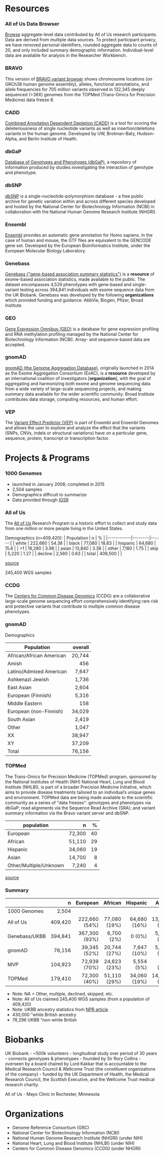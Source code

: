 # Resources

### All of Us Data Browser

[Browse](https://databrowser.researchallofus.org/) aggregate-level data contributed by All of Us research participants. Data are derived from multiple data sources. To protect participant privacy, we have removed personal identifiers, rounded aggregate data to counts of 20, and only included summary demographic information. Individual-level data are available for analysis in the Researcher Workbench.

### BRAVO

This version of [BRAVO variant browser](https://bravo.sph.umich.edu/freeze8/hg38/) shows chromosome locations (on GRCh38 human genome assembly), alleles, functional annotations, and allele frequencies for 705 million variants observed in 132,345 deeply sequenced (>38X) genomes from the TOPMed (Trans-Omics for Precision Medicine) data freeze 8.

### CADD

[Combined Annotation Dependent Depletion (CADD)](https://cadd.gs.washington.edu/) is a tool for scoring the deleteriousness of single nucleotide variants as well as insertion/deletions variants in the human genome. Developed by UW, Brotman-Baty, Hudson-Alpha, and Berlin Institute of Health.

### dbGaP

[Database of Genotypes and Phenotypes (dbGaP)](https://www.ncbi.nlm.nih.gov/gap/), a repository of information produced by studies investigating the interaction of genotype and phenotype.

### dbSNP

[dbSNP](https://www.ncbi.nlm.nih.gov/projects/SNP/snp_summary.cgi) is a single-nucleotide-polymorphism database - a free public archive for genetic variation within and across different species developed and hosted by the National Center for Biotechnology Information (NCBI) in collaboration with the National Human Genome Research Institute (NHGRI).
 
### Ensembl

[Ensembl](https://useast.ensembl.org/index.html) provides an automatic gene annotation for Homo sapiens. In the case of human and mouse, the GTF files are equivalent to the GENCODE gene set. Developed by the European Bioinformatics Institute, under the European Molecular Biology Laboratory.

### Genebass

[Genebass ("gene-based association summary statistics")](https://app.genebass.org/) is a **resource** of exome-based association statistics, made available to the public. The dataset encompasses 4,529 phenotypes with gene-based and single-variant testing across 394,841 individuals with exome sequence data from the UK Biobank. Genebass was developed by the following **organizations** which provided funding and guidance: AbbVie, Biogen, Pfizer, Broad Institute.

### GEO

[Gene Expression Omnibus (GEO)](https://www.ncbi.nlm.nih.gov/geo/) is a database for gene expression profiling and RNA methylation profiling managed by the National Center for Biotechnology Information (NCBI). Array- and sequence-based data are accepted.

### gnomAD

[gnomAD (the Genome Aggregation Database)](https://gnomad.broadinstitute.org/), originally launched in 2014 as the Exome Aggregation Consortium (ExAC), is a **resource** developed by an international coalition of investigators [**organization**], with the goal of aggregating and harmonizing both exome and genome sequencing data from a wide variety of large-scale sequencing projects, and making summary data available for the wider scientific community. Broad Institute contributes data storage, computing resources, and human effort.

### VEP

The [Variant Effect Predictor (VEP)](https://useast.ensembl.org/info/docs/tools/vep/index.html) is part of Ensembl and Ensembl Genomes and allows the user to explore and analyze the effect that the variants (SNPs, CNVs, indels or structural variations) have on a particular gene, sequence, protein, transcript or transcription factor.

# Projects & Programs

### 1000 Genomes

- launched in January 2008; completed in 2015
- 2,504 samples
- Demographics difficult to summarize
- Data provided through [IGSR](https://www.internationalgenome.org/data)

### All of Us

The [All of Us](https://allofus.nih.gov/) Research Program is a historic effort to collect and study data from one million or more people living in the United States.

Demographics (n=409,420):
| Population |       n |     % |
|------------|--------:|------:|
| white      | 222,660 | 54.38 |
| black      |  77,080 | 18.83 |
| hispanic   |  64,680 |  15.8 |
| >1         |  16,280 |  3.98 |
| asian      |  13,840 |  3.38 |
| other      |   7,180 |  1.75 |
| skip       |   5,220 |  1.27 |
| decline    |   2,560 |  0.63 |
| total      | 409,500 |       |

[source](https://databrowser.researchallofus.org/survey/the-basics/race)

245,400 WGS samples

### CCDG

The [Centers for Common Disease Genomics](https://ccdg.rutgers.edu/) (CCDG) are a collaborative large-scale genome sequencing effort comprehensively identifying rare risk and protective variants that contribute to multiple common disease phenotypes.

### gnomAD

Demographics

| Population               | overall |
|--------------------------|--------:|
| African/African American |  20,744 |
| Amish                    |     456 |
| Latino/Admixed American  |   7,647 |
| Ashkenazi Jewish         |   1,736 |
| East Asian               |   2,604 |
| European (Finnish)       |   5,316 |
| Middle Eastern           |     158 |
| European (non-Finnish)   |  34,029 |
| South Asian              |   2,419 |
| Other                    |   1,047 |
| XX                       |  38,947 |
| XY                       |  37,209 |
| Total                    |  76,156 |

### TOPMed

The Trans-Omics for Precision Medicine (TOPMed) program, sponsored by the National Institutes of Health (NIH) National Heart, Lung and Blood Institute (NHLBI), is part of a broader Precision Medicine Initiative, which aims to provide disease treatments tailored to an individual’s unique genes and environment. TOPMed data are being made available to the scientific community as a series of "data freezes": genotypes and phenotypes via dbGaP; read alignments via the Sequence Read Archive (SRA); and variant summary information via the Bravo variant server and dbSNP.

| population             |      n |  % |
|------------------------|-------:|---:|
| European               | 72,300 | 40 |
| African                | 51,110 | 29 |
| Hispanic               | 34,060 | 19 |
| Asian                  | 14,700 |  8 |
| Other/Multiple/Unknown |  7,240 |  4 |

[source](https://topmed.nhlbi.nih.gov/#Participant%20Diversity)

### Summary

|               |       n |      European |      African |     Hispanic |       Asian |          NA |
|---------------|--------:|--------------:|-------------:|-------------:|------------:|------------:|
| 1000 Genomes  |   2,504 |               |              |              |             |             |
| All of Us     | 409,420 | 222,660 (54%) | 77,080 (19%) | 64,680 (16%) | 13,840 (3%) | 31,240 (8%) |
| Genebass/UKBB | 394,841 | 367,300 (93%) |   6,700 (2%) |       0 (0%) |  5,200 (1%) | 15,800 (4%) |
| gnomAD        |  76,156 |  39,345 (52%) | 20,744 (27%) |  7,647 (10%) |  5,023 (7%) |  3,397 (4%) |
| MVP           | 104,923 |  72,939 (70%) | 24,623 (23%) |   5,554 (5%) |    687 (1%) |  1,120 (1%) |
| TOPMed        | 179,410 |  72,300 (40%) | 51,110 (29%) | 34,060 (19%) | 14,700 (8%) |  7,240 (4%) |

- Note: NA = Other, multiple, declined, skipped, etc.
- Note: All of Us claimed 245,400 WGS samples (from a population of 409,420)
- Note: UKBB ancestry statistics from [NPR article](https://www.npr.org/sections/health-shots/2019/08/22/752890414/lack-of-diversity-in-genetic-databases-hampers-research)
- 430,000 “white British ancestry
- 78,296 UKBB “non-white British

# Biobanks

UK Biobank - ~500k volunteers - longitudinal study over period of 30 years -
connects genotypes & phenotypes - founded by Sir Rory Collins - overseen by a
board chaired by Lord Kakkar that is accountable to the Medical Research
Council & Wellcome Trust (the constituent organizations of the company) -
funded by the UK Department of Health, the Medical Research Council, the
Scottish Executive, and the Wellcome Trust medical research charity.

All of Us - Mayo Clinic in Rochester, Minnesota

# Organizations

- Genome Reference Consortium (GRC)
- National Center for Biotechnology Information (NCBI) 
- National Human Genome Research Institute (NHGRI) (under NIH)
- National Heart, Lung and Blood Institute (NHLBI) (under NIH)
- Centers for Common Disease Genomics (CCDG) (under NHGRI)
